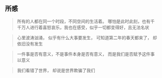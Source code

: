 ## 所感

> 所有的人都在同一个时段，不同空间的生活着。 哪怕是此时此刻，也有千千万人进行着喜怒哀乐，我也在感受，似乎一切都变得好，且无法名状

> 心里波涛汹涌， 似乎有什么大事要发生， 可知道第二年的春天都来了， 却依旧没有发生

> 一件事是否有意义，不是事件本身是否有意义， 而是我们是否赋予这件事以意义

> 我们看错了世界， 却说是世界欺骗了我们